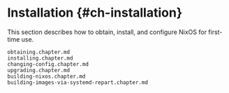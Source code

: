 # Installation {#ch-installation}

This section describes how to obtain, install, and configure NixOS for first-time use.

```{=include=} chapters
obtaining.chapter.md
installing.chapter.md
changing-config.chapter.md
upgrading.chapter.md
building-nixos.chapter.md
building-images-via-systemd-repart.chapter.md
```

